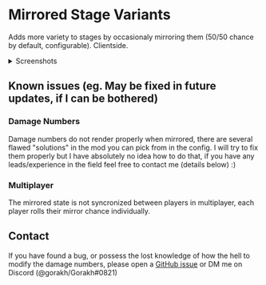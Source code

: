 # Mirrored Stage Variants

Adds more variety to stages by occasionaly mirroring them (50/50 chance by default, configurable). Clientside.

<details>
  <summary>Screenshots</summary>

<img src="https://cdn.discordapp.com/attachments/526159007442927648/1198479759189999757/image.png?ex=65bf0e41&is=65ac9941&hm=e6db908b3dd530b91b5c9ac127d4575ff99dcc842c079af54fb54f4037a5e21c&" width=600 />

<img src="https://cdn.discordapp.com/attachments/526159007442927648/1198489514574872666/image.png?ex=65bf1757&is=65aca257&hm=fe80e405c5f652918784629b7058ad4047859511f835c0df2e68954842454aea&" width=600 />

<img src="https://cdn.discordapp.com/attachments/526159007442927648/1198489802090229760/image.png?ex=65bf179b&is=65aca29b&hm=dcc37fdf7adec7e555f3726e33b7e283a853a17e01389518b43b7e6ca9ffb334&" width=600 />

<img src="https://cdn.discordapp.com/attachments/526159007442927648/1198490448658972672/image.png?ex=65bf1835&is=65aca335&hm=c20a883c705c55ec9503d85f4bd275f9f986a1fc27d2e9fc4fd93b67973d533e&" width=600 />

</details>

## Known issues (eg. May be fixed in future updates, if I can be bothered)

### Damage Numbers
Damage numbers do not render properly when mirrored, there are several flawed "solutions" in the mod you can pick from in the config. I will try to fix them properly but I have absolutely no idea how to do that, if you have any leads/experience in the field feel free to contact me (details below) :)

### Multiplayer
The mirrored state is not syncronized between players in multiplayer, each player rolls their mirror chance individually.

## Contact

If you have found a bug, or possess the lost knowledge of how the hell to modify the damage numbers, please open a [GitHub issue](https://github.com/Goorakh/MirroredStageVariants/issues/new) or DM me on Discord (@gorakh/Gorakh#0821)
